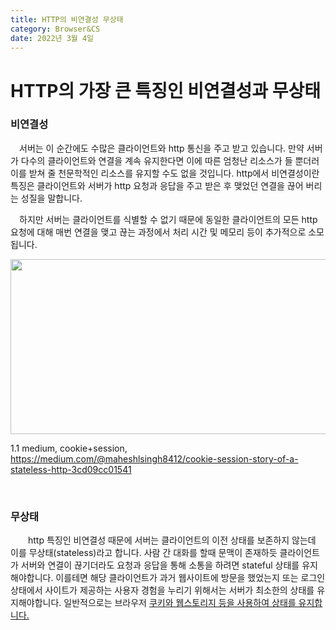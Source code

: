 ```yaml
---
title: HTTP의 비연결성 무상태
category: Browser&CS
date: 2022년 3월 4일
---
```


# HTTP의 가장 큰 특징인 비연결성과 무상태

### 비연결성

&emsp;서버는 이 순간에도 수많은 클라이언트와 http 통신을 주고 받고 있습니다. 만약 서버가 다수의 클라이언트와 연결을 계속 유지한다면 이에 따른 엄청난 리소스가 들 뿐더러 이를 받쳐 줄 천문학적인 리소스를 유지할 수도 없을 것입니다. http에서 비연결성이란 특징은 클라이언트와 서버가 http 요청과 응답을 주고 받은 후 맺었던 연결을 끊어 버리는 성질을 말합니다.

&emsp;하지만 서버는 클라이언트를 식별할 수 없기 때문에 동일한 클라이언트의 모든 http 요청에 대해 매번 연결을 맺고 끊는 과정에서 처리 시간 및 메모리 등이 추가적으로 소모됩니다.

<img src="https://readmedata.github.io/data/http_stateless1.2.png" width="560" height="280"/>

<span>1.1 medium, cookie+session, https://medium.com/@maheshlsingh8412/cookie-session-story-of-a-stateless-http-3cd09cc01541</span>

</br>

### 무상태

&emsp;&emsp;http 특징인 비연결성 때문에 서버는 클라이언트의 이전 상태를 보존하지 않는데 이를 무상태(stateless)라고 합니다. 사람 간 대화를 할때 문맥이 존재하듯 클라이언트가 서버와 연결이 끊기더라도 요청과 응답을 통해 소통을 하려면 stateful 상태를 유지해야합니다. 이를테면 해당 클라이언트가 과거 웹사이트에 방문을 했었는지 또는 로그인 상태에서 사이트가 제공하는 사용자 경험을 누리기 위해서는 서버가 최소한의 상태를 유지해야합니다. 일반적으로는 브라우저 <a href="" target="_blank" rel="noreferrer"> 쿠키와 웹스토리지 등을 사용하여 상태를 유지합니다. </a>
